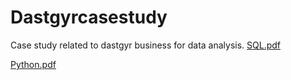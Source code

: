 # Dastgyrcasestudy
Case study related to dastgyr business for data analysis.
[SQL.pdf](https://github.com/Moiz-khan/Dastgyrcasestudy/files/9664271/SQL.pdf)

[Python.pdf](https://github.com/Moiz-khan/Dastgyrcasestudy/files/9664268/Python.pdf)
